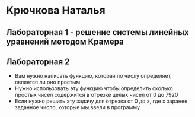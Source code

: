 # Крючкова Наталья
## Лабораторная 1 - решение системы линейных уравнений методом Крамера
## Лабораторная 2 
-  Вам нужно написать функцию, которая по числу определяет, является ли оно простым
-  Нужно использовать эту функцию чтобы определить сколько простых чисел содержится в отрезке целых чисел от 0 до 7920
-  Если нужно решить эту задачу для отрезка от 0 до x, где x заранее заданное число, которые мы ввели в программу
